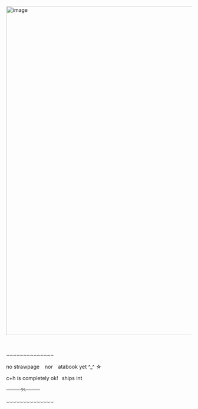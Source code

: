 <img width="573" height="892" alt="image" src="https://github.com/user-attachments/assets/a73935a5-3bcb-4794-94db-486af176e521" />


⠀ ⠀ ⠀ ⠀ ⠀ ⠀ ⠀ ⠀ ⠀ ⠀ ⠀ ⠀ ⠀ ⠀ ⠀ ⠀ ⠀ ⠀ ⠀ ⠀ ⠀ ⠀ ⠀ ⠀ ⠀ ⠀ ⠀ ⠀ ⠀

⌢⌢⌢⌢⌢⌢⌢⌢⌢⌢⌢⌢⌢⌢

no strawpage⠀ nor⠀ atabook yet ^_^ ☆

c+h is completely ok!⠀ships int

────୨ৎ────

⌣⌣⌣⌣⌣⌣⌣⌣⌣⌣⌣⌣⌣⌣
